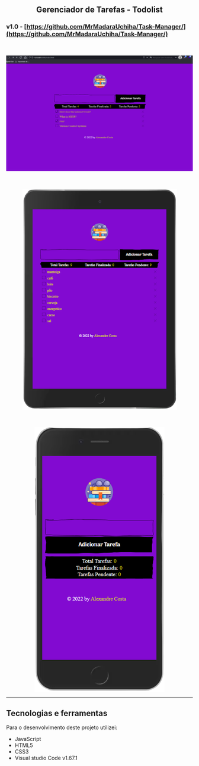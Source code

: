 <h2 align="center">
  Gerenciador de Tarefas - Todolist
</h2>

### v1.0 - [https://github.com/MrMadaraUchiha/Task-Manager/](https://github.com/MrMadaraUchiha/Task-Manager/)

<br>

![Home](assets/img/desktop.png)

<br>

<!--<![ipad](assets/img/ipad.png)-->
<!--<![mobile](assets/img/mobile.png)-->

<img
style="display:block; margin-left:auto; margin-right:auto;"
src="assets/img/ipad.png">
</img>

<br>

<img
style="display:block; margin-left:auto; margin-right:auto;"
src="assets/img/mobile.png">
</img>


---

## Tecnologias e ferramentas
Para o desenvolvimento deste projeto utilizei:
- JavaScript
- HTML5
- CSS3
- Visual studio Code v1.67.1
